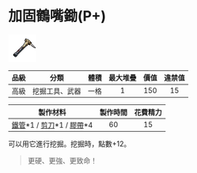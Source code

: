 # 加固鶴嘴鋤(P+)

![img](images/item_pic_JGHZC.png)

|品級|分類|體積|最大堆疊|價值|違禁值|
|:--:|:--:|:--:|:--:|:--:|:--:|
|高級|挖掘工具、武器|一格|1|150|15|

|製作材料|製作時間|花費精力|
|:--:|:--:|:--:|
|[鐵管](164-鐵管.md)\*1 / [剪刀](152-剪刀.md)\*1 / [膠帶](121-膠帶.md)\*4|60|15|

可以用它進行挖掘。挖掘時，點數+12。

> 更硬、更強、更致命！
